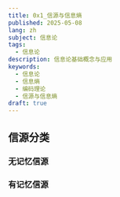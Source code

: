 ```yaml
---
title: 0x1_信源与信息熵
published: 2025-05-08
lang: zh
subject: 信息论
tags:
  - 信息论
description: 信息论基础概念与应用
keywords:
  - 信息论
  - 信息熵
  - 编码理论
  - 信源与信息熵
draft: true
---
```


## 信源分类

### 无记忆信源

### 有记忆信源
